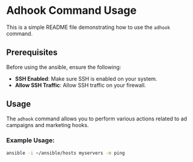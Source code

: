 # Adhook Command Usage

This is a simple README file demonstrating how to use the `adhook` command.
## Prerequisites

Before using the ansible, ensure the following:

- **SSH Enabled**: Make sure SSH is enabled on your system.
- **Allow SSH Traffic**: Allow SSH traffic on your firewall.

## Usage

The `adhook` command allows you to perform various actions related to ad campaigns and marketing hooks.

### Example Usage:

```bash
ansible -i ~/ansible/hosts myservers -m ping
